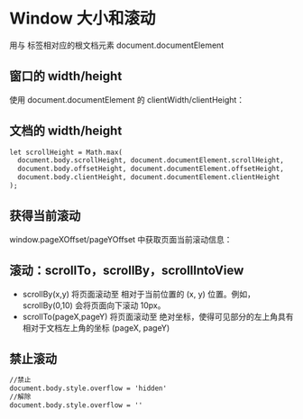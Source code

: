 # Window 大小和滚动

用与 <html> 标签相对应的根文档元素 document.documentElement

## 窗口的 width/height
使用 document.documentElement 的 clientWidth/clientHeight：

## 文档的 width/height
```html
let scrollHeight = Math.max(
  document.body.scrollHeight, document.documentElement.scrollHeight,
  document.body.offsetHeight, document.documentElement.offsetHeight,
  document.body.clientHeight, document.documentElement.clientHeight
);
```
## 获得当前滚动
window.pageXOffset/pageYOffset 中获取页面当前滚动信息：

## 滚动：scrollTo，scrollBy，scrollIntoView
* scrollBy(x,y) 将页面滚动至 相对于当前位置的 (x, y) 位置。例如，scrollBy(0,10) 会将页面向下滚动 10px。
* scrollTo(pageX,pageY) 将页面滚动至 绝对坐标，使得可见部分的左上角具有相对于文档左上角的坐标 (pageX, pageY)
## 禁止滚动
```html
//禁止
document.body.style.overflow = 'hidden'
//解除
document.body.style.overflow = ''

```
